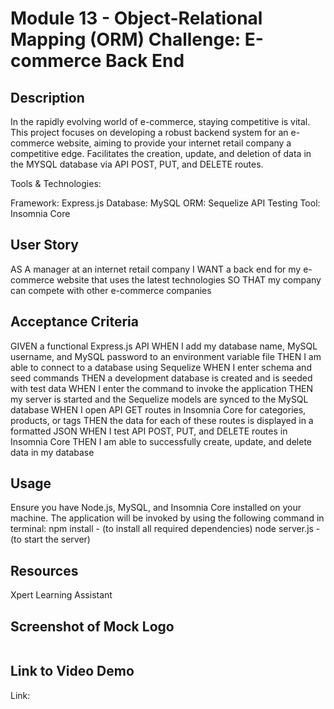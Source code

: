 # Module 13 - Object-Relational Mapping (ORM) Challenge: E-commerce Back End

## Description
In the rapidly evolving world of e-commerce, staying competitive is vital. This project focuses on developing a robust backend system for an e-commerce website, aiming to provide your internet retail company a competitive edge. Facilitates the creation, update, and deletion of data in the MYSQL database via API POST, PUT, and DELETE routes.

Tools & Technologies:

Framework: Express.js
Database: MySQL
ORM: Sequelize
API Testing Tool: Insomnia Core

## User Story
AS A manager at an internet retail company
I WANT a back end for my e-commerce website that uses the latest technologies
SO THAT my company can compete with other e-commerce companies

## Acceptance Criteria
GIVEN a functional Express.js API
WHEN I add my database name, MySQL username, and MySQL password to an environment variable file
THEN I am able to connect to a database using Sequelize
WHEN I enter schema and seed commands
THEN a development database is created and is seeded with test data
WHEN I enter the command to invoke the application
THEN my server is started and the Sequelize models are synced to the MySQL database
WHEN I open API GET routes in Insomnia Core for categories, products, or tags
THEN the data for each of these routes is displayed in a formatted JSON
WHEN I test API POST, PUT, and DELETE routes in Insomnia Core
THEN I am able to successfully create, update, and delete data in my database

## Usage
Ensure you have Node.js, MySQL, and Insomnia Core installed on your machine.
The application will be invoked by using the following command in terminal: 
npm install - (to install all required dependencies)
node server.js - (to start the server)

## Resources
Xpert Learning Assistant

## Screenshot of Mock Logo 
<img src=""/>

## Link to Video Demo 
Link:
